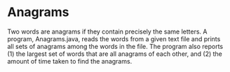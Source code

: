 # Anagrams
Two words are anagrams if they contain precisely the same letters. 
A program, Anagrams.java, reads the words from a given text file and prints all sets of anagrams among the words in the file. 
The program also reports (1) the largest set of words that are all anagrams of each other, and (2) the amount of time taken to find the anagrams. 

